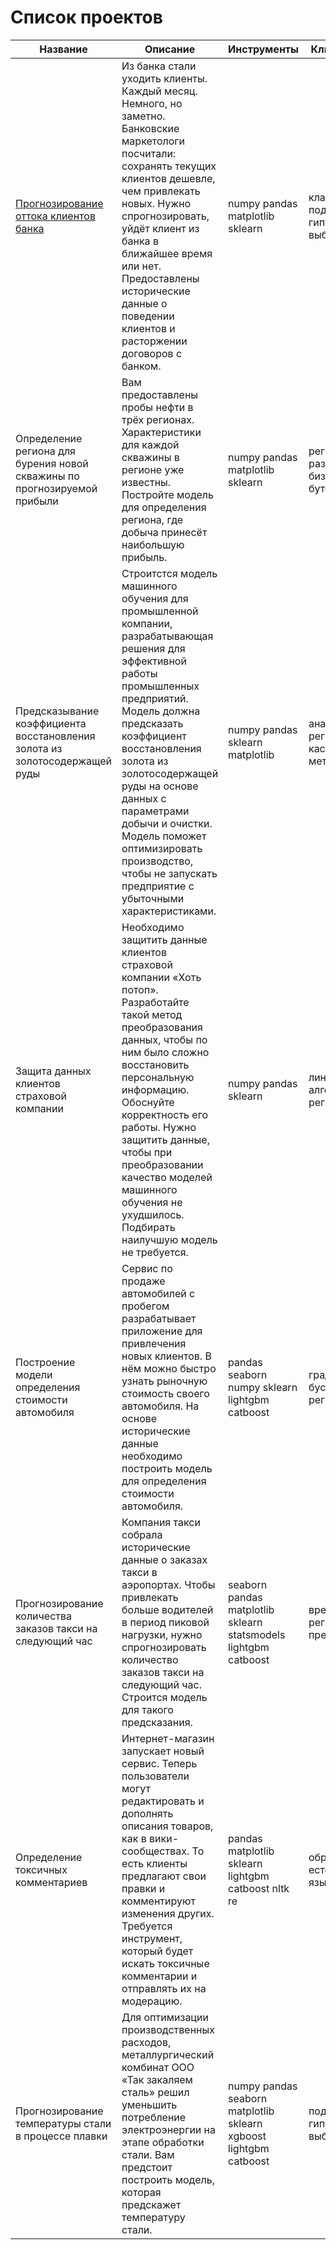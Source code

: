 # Список проектов

| Название | Описание | Инструменты | Ключевые слова |
| --- | --- | --- | --- |
| [Прогнозирование оттока клиентов банка](https://github.com/Gatishe/yandex_practicum/tree/main/bank_clients) | Из банка стали уходить клиенты. Каждый месяц. Немного, но заметно. Банковские маркетологи посчитали: сохранять текущих клиентов дешевле, чем привлекать новых. Нужно спрогнозировать, уйдёт клиент из банка в ближайшее время или нет. Предоставлены исторические данные о поведении клиентов и расторжении договоров с банком. | numpy pandas matplotlib sklearn | классификация, подбор гиперпараметров, выбор модели МО |
| Определение региона для бурения новой скважины по прогнозируемой прибыли | Вам предоставлены пробы нефти в трёх регионах. Характеристики для каждой скважины в регионе уже известны. Постройте модель для определения региона, где добыча принесёт наибольшую прибыль.  | numpy pandas matplotlib sklearn | регрессия, разработка бизнес-модели, бутстреп |
| Предсказывание коэффициента восстановления золота из золотосодержащей руды | Строитстся модель машинного обучения для промышленной компании, разрабатывающая решения для эффективной работы промышленных предприятий. Модель должна предсказать коэффициент восстановления золота из золотосодержащей руды на основе данных с параметрами добычи и очистки. Модель поможет оптимизировать производство, чтобы не запускать предприятие с убыточными характеристиками. | numpy pandas sklearn matplotlib | анализ данных, регрессия, кастомные метрики |
| Защита данных клиентов страховой компании | Необходимо защитить данные клиентов страховой компании «Хоть потоп». Разработайте такой метод преобразования данных, чтобы по ним было сложно восстановить персональную информацию. Обоснуйте корректность его работы. Нужно защитить данные, чтобы при преобразовании качество моделей машинного обучения не ухудшилось. Подбирать наилучшую модель не требуется. | numpy pandas sklearn | линейная алгебра, регрессия |
| Построение модели определения стоимости автомобиля | Сервис по продаже автомобилей с пробегом  разрабатывает приложение для привлечения новых клиентов. В нём можно быстро узнать рыночную стоимость своего автомобиля. На основе исторические данные необходимо построить модель для определения стоимости автомобиля. | pandas seaborn numpy sklearn lightgbm catboost | градиентный бустинг, регрессия |
| Прогнозирование количества заказов такси на следующий час  | Компания такси собрала исторические данные о заказах такси в аэропортах. Чтобы привлекать больше водителей в период пиковой нагрузки, нужно спрогнозировать количество заказов такси на следующий час. Строится модель для такого предсказания. | seaborn pandas matplotlib sklearn statsmodels lightgbm catboost | временные ряды, регрессия, предсказания |
| Определение токсичных комментариев | Интернет-магазин запускает новый сервис. Теперь пользователи могут редактировать и дополнять описания товаров, как в вики-сообществах. То есть клиенты предлагают свои правки и комментируют изменения других. Требуется инструмент, который будет искать токсичные комментарии и отправлять их на модерацию. | pandas matplotlib sklearn lightgbm catboost nltk re| обработка естественного языка, NLP |
| Прогнозирование температуры стали в процессе плавки  | Для оптимизации производственных расходов, металлургический комбинат ООО «Так закаляем сталь» решил уменьшить потребление электроэнергии на этапе обработки стали. Вам предстоит построить модель, которая предскажет температуру стали. | numpy pandas seaborn matplotlib sklearn xgboost lightgbm catboost| подбор гиперпараметров, выбор модели МО |
